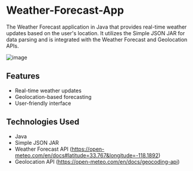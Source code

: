 # Weather-Forecast-App
The Weather Forecast application in Java that provides real-time weather updates based on the user's location. It utilizes the Simple JSON JAR for data parsing and is integrated with the Weather Forecast and Geolocation APIs.

![image](https://github.com/gambre09/Weather-Forecast-App/assets/115577142/a5a54cf8-2f1f-4816-9e6e-69301c3f58f3)

## Features

- Real-time weather updates
- Geolocation-based forecasting
- User-friendly interface

## Technologies Used

- Java
- Simple JSON JAR
- Weather Forecast API (https://open-meteo.com/en/docs#latitude=33.767&longitude=-118.1892)
- Geolocation API (https://open-meteo.com/en/docs/geocoding-api)

